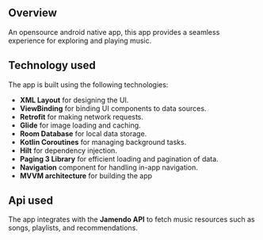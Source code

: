 ## Overview
An opensource android native app, this app provides a seamless experience for exploring and playing music.

## Technology used
The app is built using the following technologies:
- **XML Layout** for designing the UI.
- **ViewBinding** for binding UI components to data sources.
- **Retrofit** for making network requests.
- **Glide** for image loading and caching.
- **Room Database** for local data storage.
- **Kotlin Coroutines** for managing background tasks.
- **Hilt** for dependency injection.
- **Paging 3 Library** for efficient loading and pagination of data.
- **Navigation** component for handling in-app navigation.
- **MVVM architecture** for building the app

## Api used
The app integrates with the **Jamendo API** to fetch music resources such as songs, playlists, and recommendations.

